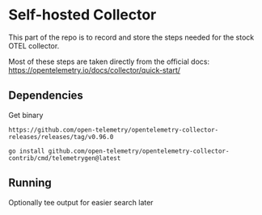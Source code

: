 # Self-hosted Collector

This part of the repo is to record and store the steps needed for the stock OTEL collector.

Most of these steps are taken directly from the official docs:
https://opentelemetry.io/docs/collector/quick-start/

## Dependencies

Get binary

```
https://github.com/open-telemetry/opentelemetry-collector-releases/releases/tag/v0.96.0
```

```
go install github.com/open-telemetry/opentelemetry-collector-contrib/cmd/telemetrygen@latest
```

## Running

Optionally tee output for easier search later

